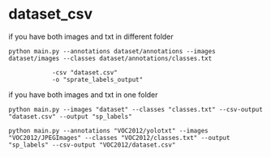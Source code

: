 # dataset_csv

if you have both images and txt in different folder
``` 
python main.py --annotations dataset/annotations --images dataset/images --classes dataset/annotations/classes.txt
```
                -csv "dataset.csv" 
                -o "sprate_labels_output"

if you have both images and txt in one folder
``` 
python main.py --images "dataset" --classes "classes.txt" --csv-output "dataset.csv" --output "sp_labels"
```

``` 
python main.py --annotations "VOC2012/yolotxt" --images "VOC2012/JPEGImages" --classes "VOC2012/classes.txt" --output "sp_labels" --csv-output "VOC2012/dataset.csv"
```